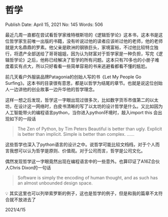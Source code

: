 # 哲学

Publish Date: April 15, 2021
No: 145
Words: 506

最近几周一直都在尝试看哲学家维特根斯坦的《逻辑哲学论》这本书，这本书是这位哲学家生前唯一出版的书籍，没有听说过他的读者应该听过他的老师，他的老师就是大名鼎鼎的罗素。他父亲是欧洲的钢铁巨头，家境富裕，不过他比较特立独行，将遗产全部送给了哥哥姐姐，因为认为财富对于哲学家是一种负担，写完《逻辑哲学论》之后，他称已经解决了哲学的所有问题。这本只有70多也的小册子难度着实有点大，所以只好看看一些简单容易的书来逃避看都看不懂的尴尬。

前几天看户外服装品牌Patagonia的创始人写的书《Let My People Go Surfing》。这本书的目录很有意思，都是以哲学为结尾的章节。也就是说这位创始人一边讲他的创业故事一边升华他的哲学理念。

这样一想之后发现，哲学这一字眼出现过很多次，比如数字货币市值第二的以太坊，在设计这一网络时，白皮书清晰的写了以太坊的设计哲学是什么。又比如因为人工智能带火的编程语言python，当你进入python环境时，敲入import this 会出现如下的一段话

> The Zen of Python, by Tim Peters
Beautiful is better than ugly.
Explicit is better than implicit.
Simple is better than complex.
......
> 

这些哲学也深入了python语言的设计之中。说哲学可能比较文绉绉，对于个人而言我想可以认为哲学是原则、价值观。对于公司而言，哲学是公司文化。

偶然发现哲学这一字眼竟然出现在编程语言中的一些意外。也算印证了A16Z合伙人Chris Dixon的一句话

> Software is simply the encoding of human thought, and as such has an almost unbounded design space.
> 

<aside>
💡 其实这里也可以列举索罗斯的例子，这也是哲学的例子，但是和我的篇章不太符合就不放进去了

</aside>

2021/4/15